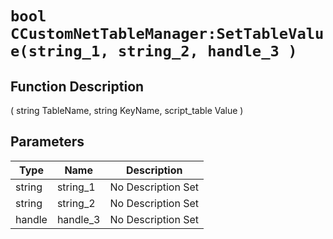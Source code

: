 # `bool CCustomNetTableManager:SetTableValue(string_1, string_2, handle_3 )`
## Function Description
( string TableName, string KeyName, script_table Value )
## Parameters
Type|Name|Description
--|--|--
string|string_1|No Description Set
string|string_2|No Description Set
handle|handle_3|No Description Set
